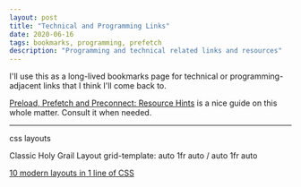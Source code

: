 ```yaml
---
layout: post
title: "Technical and Programming Links"
date: 2020-06-16
tags: bookmarks, programming, prefetch
description: "Programming and technical related links and resources"
---
```


I'll use this as a long-lived bookmarks page for technical or programming-adjacent links that I think I'll come back to.

[Preload, Prefetch and Preconnect: Resource Hints](https://wp-rocket.me/blog/preload-prefetch-preconnect-speed-site-browser-resource-hints/) is a nice guide on this whole matter. Consult it when needed.

---

css layouts

Classic Holy Grail Layout
grid-template: auto 1fr auto / auto 1fr auto

[10 modern layouts in 1 line of CSS](https://www.youtube.com/watch?v=qm0IfG1GyZU)
